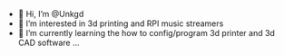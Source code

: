 - 👋 Hi, I’m @Unkgd
- 👀 I’m interested in 3d printing and RPI music streamers
- 🌱 I’m currently learning the how to config/program 3d printer and 3d CAD software ...

<!---
Unkgd/Unkgd is a ✨ special ✨ repository because its `README.md` (this file) appears on your GitHub profile.
You can click the Preview link to take a look at your changes.
--->
